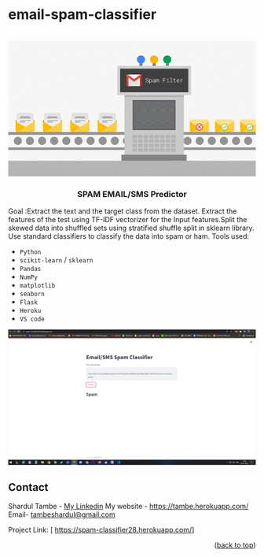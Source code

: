# email-spam-classifier

<!-- PROJECT LOGO -->
<br />
<div align="center">
  <a href="https://spam-classifier28.herokuapp.com/"></a>
   

</div>
    
  </a>
 <img src="https://github.com/shardul28/spam-classifier/blob/main/Ou1t.gif"/>
  <h3 align="center">SPAM EMAIL/SMS Predictor</h3>

Goal :Extract the text and the target class from the dataset. Extract the features of the test using TF-IDF vectorizer for the Input features.Split the skewed data into shuffled sets using stratified shuffle split in sklearn library. Use standard classifiers to classify the data into spam or ham.
Tools used:
-  `Python`
-  `scikit-learn` / `sklearn`
-  `Pandas`
-  `NumPy`
-  `matplotlib`
-  `seaborn`
-  `Flask`
-  `Heroku`
-  `VS code`

 <img src="https://github.com/shardul28/spam-classifier/blob/main/live.jpeg"/>

<!-- CONTACT -->
## Contact

  Shardul Tambe - <a href="https://www.linkedin.com/in/shardul-tambe-300ab4223/">My Linkedin</a> 
  My website - <a href="https://tambe.herokuapp.com/">https://tambe.herokuapp.com/</a>
  Email- tambeshardul@gmail.com
  

  Project Link: [ <a href="https://spam-classifier28.herokuapp.com/">https://spam-classifier28.herokuapp.com/</a>]

<p align="right">(<a href="#top">back to top</a>)</p>

